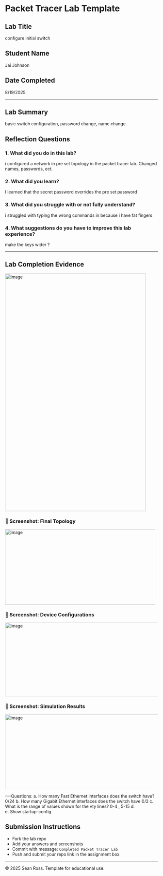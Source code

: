 # Packet Tracer Lab Template
## Lab Title
configure initial switch

## Student Name
Jai Johnson

## Date Completed
8/19/2025

---

## Lab Summary

basic switch configuration,   password change, name change.

## Reflection Questions

### 1. What did you do in this lab?
i configured a network in  pre set topology in the packet tracer lab. Changed names, passwords, ect.

### 2. What did you learn?
I learned that the secret password overrides the pre set password

### 3. What did you struggle with or not fully understand?
i struggled with typing the wrong commands in because i have fat fingers

### 4. What suggestions do you have to improve this lab experience?
make the keys wider ?

---

## Lab Completion Evidence
<img width="464" height="780" alt="image" src="https://github.com/user-attachments/assets/48c482fe-eff6-4da8-81e1-8ab703725ee8" />

### 📸 Screenshot: Final Topology
<img width="495" height="248" alt="image" src="https://github.com/user-attachments/assets/8a8fee01-4447-4a4d-9ff2-ae24c6ba31a8" />

### 📸 Screenshot: Device Configurations
<img width="733" height="242" alt="image" src="https://github.com/user-attachments/assets/11c37aa5-f31f-4540-abb4-c4799af597d8" />


### 📸 Screenshot: Simulation Results
<img width="723" height="245" alt="image" src="https://github.com/user-attachments/assets/4fcb441d-9348-4cda-a009-633d0fd53283" />


---Questions:
a.	How many Fast Ethernet interfaces does the switch have?
0/24
b.	How many Gigabit Ethernet interfaces does the switch have
0/2
c.	What is the range of values shown for the vty lines?
0-4 , 5-15
d.	 
e.	Show startup-config


## Submission Instructions

- Fork the lab repo
- Add your answers and screenshots
- Commit with message: `Completed Packet Tracer Lab`
- Push and submit your repo link in the assignment box

---

© 2025 Sean Ross. Template for educational use.
 
